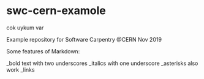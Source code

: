 # swc-cern-examole
cok uykum var

Example repository for Software Carpentry @CERN Nov 2019

Some features of Markdown:

_bold text with two underscores
_italics with one underscore
_asterisks also work
_links
